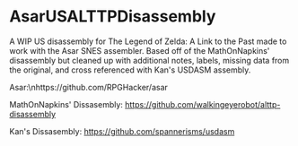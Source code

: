 # AsarUSALTTPDisassembly

A WIP US disassembly for The Legend of Zelda: A Link to the Past made to work with the Asar SNES assembler. Based off of the MathOnNapkins' disassembly but cleaned up with additional notes, labels, missing data from the original, and cross referenced with Kan's USDASM assembly.

Asar:\nhttps://github.com/RPGHacker/asar

MathOnNapkins' Dissasembly:
https://github.com/walkingeyerobot/alttp-disassembly

Kan's Dissasembly:
https://github.com/spannerisms/usdasm